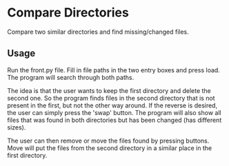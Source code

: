 # Compare Directories
Compare two similar directories and find missing/changed files.
## Usage
Run the front.py file. Fill in file paths in the two entry boxes and press load. The program will search through both paths.

The idea is that the user wants to keep the first directory and delete the second one. So the program finds files in the second directory that is not present in the first, but not the other way around. If the reverse is desired, the user can simply press the 'swap' button. The program will also show all files that was found in both directories but has been changed (has different sizes).

The user can then remove or move the files found by pressing buttons. Move will put the files from the second directory in a similar place in the first directory.
